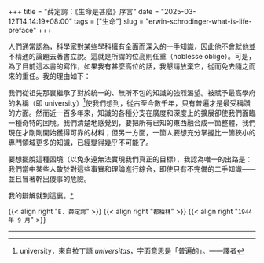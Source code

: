 +++
title = "薛定諤：《生命是甚麼》序言"
date = "2025-03-12T14:14:19+08:00"
tags = ["生命"]
slug = "erwin-schrodinger-what-is-life-preface"
+++

人們通常認為，科學家對某些學科擁有全面而深入的一手知識，因此他不會就他並不精通的論題去著書立說。這就是所謂的位高則任重（noblesse oblige）。可是，為了目前這本書的寫作，如果我有甚麼高位的話，我懇請放棄它，從而免去隨之而來的重任。我的理由如下：

我們從祖先那裏繼承了對於統一的、無所不包的知識的強烈渴望。被賦予最高學府的名稱（即 university）[^1]使我們想到，從古至今數千年，只有普遍才是最受稱讚的方面。然而近一百多年來，知識的各種分支在廣度和深度上的擴展卻使我們面臨一種奇特的困境。我們清楚地感覺到，要把所有已知的東西融合成一箇整體，我們現在才剛剛開始獲得可靠的材料；但另一方面，一箇人要想充分掌握比一箇狹小的專門領域更多的知識，已經變得幾乎不可能了。

要想擺脫這種困境（以免永遠無法實現我們真正的目標），我認為唯一的出路是：我們當中某些人敢於對這些事實和理論進行綜合，即使只有不完備的二手知識——並且冒著幹出傻事的危險。

我的辯解就到這裏。[*](https://reuixiy.notion.site/0d38d2c4f2354c7ea40747cf66c7503c)

{{< align right "`E. 薛定諤`" >}}
{{< align right "`都柏林`" >}}
{{< align right "`1944 年 9 月`" >}}

---

[^1]: university，來自拉丁語 _universitas_，字面意思是「普遍的」。——譯者